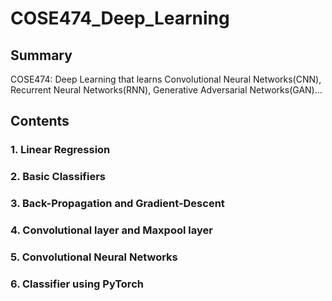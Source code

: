 # COSE474_Deep_Learning
## Summary
COSE474: Deep Learning that learns Convolutional Neural Networks(CNN), Recurrent Neural Networks(RNN), Generative Adversarial Networks(GAN)...

## Contents
### 1. Linear Regression

### 2. Basic Classifiers

### 3. Back-Propagation and Gradient-Descent

### 4. Convolutional layer and Maxpool layer

### 5. Convolutional Neural Networks

### 6. Classifier using PyTorch

